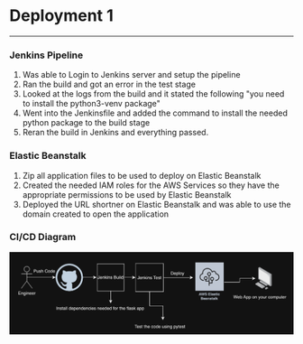 # Deployment 1
---

### Jenkins Pipeline

1. Was able to Login to Jenkins server and setup the pipeline
2. Ran the build and got an error in the test stage
3. Looked at the logs from the build and it stated the following "you need to install the python3-venv
package"
4. Went into the Jenkinsfile and added the command to install the needed python package to the build stage
5. Reran the build in Jenkins and everything passed.

### Elastic Beanstalk

1. Zip all application files to be used to deploy on Elastic Beanstalk
2. Created the needed IAM roles for the AWS Services so they have the appropriate permissions to be used by Elastic Beanstalk
3. Deployed the URL shortner on Elastic Beanstalk and was able to use the domain created to open the application

### CI/CD Diagram

![Deployment1](Deploment1Diagram.png)

